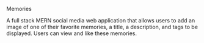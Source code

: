 Memories

A full stack MERN social media web application that allows users to add an image of one of their favorite memories, a title, a description, and tags to be displayed. Users can view and like these memories. 